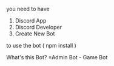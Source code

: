 you need to have 

1. Discord App 
2. Discord Developer 
3. Create New Bot 


to use the bot ( npm install )


What's this Bot?
=Admin Bot - Game Bot

